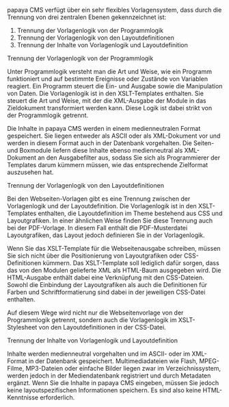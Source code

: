 
papaya CMS verfügt über ein sehr flexibles Vorlagensystem, dass durch die Trennung von drei zentralen Ebenen gekennzeichnet ist:

1.  Trennung der Vorlagenlogik von der Programmlogik
2.  Trennung der Vorlagenlogik von den Layoutdefinitionen
3.  Trennung der Inhalte von Vorlagenlogik und Layoutdefinition

Trennung der Vorlagenlogik von der Programmlogik

Unter Programmlogik versteht man die Art und Weise, wie ein Programm funktioniert und auf bestimmte Ereignisse oder Zustände von Variablen reagiert. Ein Programm steuert die Ein- und Ausgabe sowie die Manipulation von Daten. Die Vorlagenlogik ist in den XSLT-Templates enthalten. Sie steuert die Art und Weise, mit der die XML-Ausgabe der Module in das Zieldokument transformiert werden kann. Diese Logik ist dabei strikt von der Programmlogik getrennt.

Die Inhalte in papaya CMS werden in einem medienneutralen Format gespeichert. Sie liegen entweder als ASCII oder als XML-Dokument vor und werden in diesem Format auch in der Datenbank vorgehalten. Die Seiten- und Boxmodule liefern diese Inhalte ebenso medienneutral als XML-Dokument an den Ausgabefilter aus, sodass Sie sich als Programmierer der Templates darum kümmern müssen, wie das entsprechende Zielformat auszusehen hat.

Trennung der Vorlagenlogik von den Layoutdefinitionen

Bei den Webseiten-Vorlagen gibt es eine Trennung zwischen der Vorlagenlogik und der Layoutdefinition. Die Vorlagenlogik ist in den XSLT-Templates enthalten, die Layoutdefinition im Theme bestehend aus CSS und Layoutgrafiken. In einer ähnlichen Weise finden Sie diese Trennung auch bei der PDF-Vorlage. In diesem Fall enthält die PDF-Musterdatei Layoutgrafiken, das Layout jedoch definieren Sie in der Vorlagenlogik.

Wenn Sie das XSLT-Template für die Webseitenausgabe schreiben, müssen Sie sich nicht über die Positionierung von Layoutgrafiken oder CSS-Definitionen kümmern. Das XSLT-Template soll lediglich dafür sorgen, dass das von den Modulen gelieferte XML als HTML-Baum ausgegeben wird. Die HTML-Ausgabe enthält dabei eine Verknüpfung mit den CSS-Dateien. Sowohl die Einbindung der Layoutgrafiken als auch die Definitionen für Farben und Schriftformatierung sind dabei in der jeweiligen CSS-Datei enthalten.

Auf diesem Wege wird nicht nur die Webseitenvorlage von der Programmlogik getrennt, sondern auch die Vorlagenlogik im XSLT-Stylesheet von den Layoutdefinitionen in der CSS-Datei.

Trennung der Inhalte von Vorlagenlogik und Layoutdefinition

Inhalte werden medienneutral vorgehalten und im ASCII- oder im XML-Format in der Datenbank gespeichert. Multimediadateien wie Flash, MPEG-Filme, MP3-Dateien oder einfache Bilder liegen zwar im Verzeichnissystem, werden jedoch in der Mediendatenbank registriert und durch Metadaten ergänzt. Wenn Sie die Inhalte in papaya CMS eingeben, müssen Sie jedoch keine layoutspezifischen Informationen speichern. Es sind also keine HTML-Kenntnisse erforderlich.
